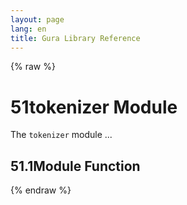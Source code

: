 ```yaml
---
layout: page
lang: en
title: Gura Library Reference
---
```


{% raw %}
<h1><span class="caption-index-1">51</span><a name="anchor-51"></a>tokenizer Module</h1>
<p>
The <code>tokenizer</code> module ...
</p>
<h2><span class="caption-index-2">51.1</span><a name="anchor-51-1"></a>Module Function</h2>
<p />

{% endraw %}
